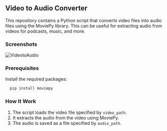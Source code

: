 
## Video to Audio Converter

This repository contains a Python script that converts video files into audio files using the MoviePy library. This can be useful for extracting audio from videos for podcasts, music, and more.


### Screenshots

![VideotoAudio](cover/conver.PNG)


### Prerequisites

Install the required packages:

```bash
  pip install moviepy
```

### How It Work

1. The script loads the video file specified by `video_path`.
2. It extracts the audio from the video using MoviePy.
3. The audio is saved as a file specified by `audio_path`.
